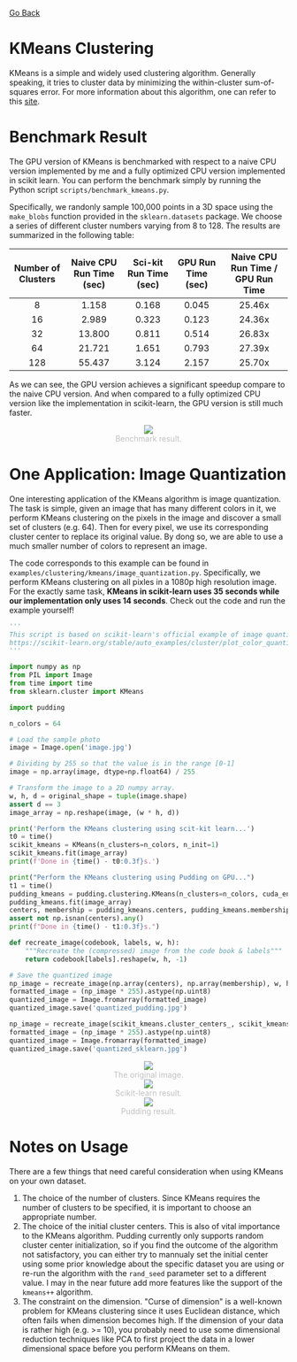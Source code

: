 [Go Back](index.md)

# KMeans Clustering

KMeans is a simple and widely used clustering algorithm. Generally speaking, it tries to cluster data by minimizing the within-cluster sum-of-squares error. For more information about this algorithm, one can refer to this [site](https://scikit-learn.org/stable/modules/clustering.html#k-means).

# Benchmark Result

The GPU version of KMeans is benchmarked with respect to a naive CPU version implemented by me and a fully optimized CPU version implemented in scikit learn. You can perform the benchmark simply by running the Python script ```scripts/benchmark_kmeans.py```.

Specifically, we randonly sample 100,000 points in a 3D space using the ```make_blobs``` function provided in the ```sklearn.datasets``` package. We choose a series of different cluster numbers varying from 8 to 128. The results are summarized in the following table:

|Number of Clusters|Naive CPU Run Time (sec)|Sci-kit Run Time (sec)|GPU Run Time (sec)|Naive CPU Run Time / GPU Run Time|
|:-:|:-:|:-:|:-:|:-:|
|8|1.158|0.168|0.045|25.46x|
|16|2.989|0.323|0.123|24.36x|
|32|13.800|0.811|0.514|26.83x|
|64|21.721|1.651|0.793|27.39x|
|128|55.437|3.124|2.157|25.70x|

As we can see, the GPU version achieves a significant speedup compare to the naive CPU version. And when compared to a fully optimized CPU version like the implementation in scikit-learn, the GPU version is still much faster.

<div align=center>
<img src="assets/kmeans_benchmark_res.jpg">
<center style="font-size:14px;color:#C0C0C0;">Benchmark result.</center> 
</div>

# One Application: Image Quantization

One interesting application of the KMeans algorithm is image quantization. The task is simple, given an image that has many different colors in it, we perform KMeans clustering on the pixels in the image and discover a small set of clusters (e.g. 64). Then for every pixel, we use its corresponding cluster center to replace its original value. By dong so, we are able to use a much smaller number of colors to represent an image.

The code corresponds to this example can be found in ```examples/clustering/kmeans/image_quantization.py```. Specifically, we perform KMeans clustering on all pixles in a 1080p high resolution image. For the exactly same task, **KMeans in scikit-learn uses 35 seconds while our implementation only uses 14 seconds**. Check out the code and run the example yourself!

```python
'''
This script is based on scikit-learn's official example of image quantization.
https://scikit-learn.org/stable/auto_examples/cluster/plot_color_quantization.html#sphx-glr-auto-examples-cluster-plot-color-quantization-py
'''

import numpy as np
from PIL import Image
from time import time
from sklearn.cluster import KMeans

import pudding

n_colors = 64

# Load the sample photo
image = Image.open('image.jpg')

# Dividing by 255 so that the value is in the range [0-1]
image = np.array(image, dtype=np.float64) / 255

# Transform the image to a 2D numpy array.
w, h, d = original_shape = tuple(image.shape)
assert d == 3
image_array = np.reshape(image, (w * h, d))

print('Perform the KMeans clustering using scit-kit learn...')
t0 = time()
scikit_kmeans = KMeans(n_clusters=n_colors, n_init=1)
scikit_kmeans.fit(image_array)
print(f'Done in {time() - t0:0.3f}s.')

print("Perform the KMeans clustering using Pudding on GPU...")
t1 = time()
pudding_kmeans = pudding.clustering.KMeans(n_clusters=n_colors, cuda_enabled=True)
pudding_kmeans.fit(image_array)
centers, membership = pudding_kmeans.centers, pudding_kmeans.membership
assert not np.isnan(centers).any()
print(f"Done in {time() - t1:0.3f}s.")

def recreate_image(codebook, labels, w, h):
    """Recreate the (compressed) image from the code book & labels"""
    return codebook[labels].reshape(w, h, -1)

# Save the quantized image
np_image = recreate_image(np.array(centers), np.array(membership), w, h)
formatted_image = (np_image * 255).astype(np.uint8)
quantized_image = Image.fromarray(formatted_image)
quantized_image.save('quantized_pudding.jpg')

np_image = recreate_image(scikit_kmeans.cluster_centers_, scikit_kmeans.labels_, w, h)
formatted_image = (np_image * 255).astype(np.uint8)
quantized_image = Image.fromarray(formatted_image)
quantized_image.save('quantized_sklearn.jpg')
```

<div align=center>
<img src="assets/image.jpg">
<center style="font-size:14px;color:#C0C0C0;">The original image.</center> 
</div>

<div align=center>
<img src="assets/quantized_sklearn.jpg">
<center style="font-size:14px;color:#C0C0C0;">Scikit-learn result.</center>
</div> 

<div align=center>
<img src="assets/quantized_pudding.jpg">
<center style="font-size:14px;color:#C0C0C0;">Pudding result.</center>
</div> 


# Notes on Usage

There are a few things that need careful consideration when using KMeans on your own dataset.

1. The choice of the number of clusters. Since KMeans requires the number of clusters to be specified, it is important to choose an appropriate number.
2. The choice of the initial cluster centers. This is also of vital importance to the KMeans algorithm. Pudding currently only supports random cluster center initialization, so if you find the outcome of the algorithm not satisfactory, you can either try to mannualy set the initial center using some prior knowledge about the specific dataset you are using or re-run the algorithm with the ```rand_seed``` parameter set to a different value. I may in the near future add more features like the support of the ```kmeans++``` algorithm.
3. The constraint on the dimension. "Curse of dimension" is a well-known problem for KMeans clustering since it uses Euclidean distance, which often fails when dimension becomes high. If the dimension of your data is rather high (e.g. >= 10), you probably need to use some dimensional reduction techniques like PCA to first project the data in a lower dimensional space before you perform KMeans on them.